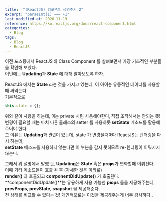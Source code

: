 ```yaml
---
title:  "(ReactJS) 컴포넌트 생명주기 2"
excerpt: "parseInt(1) === +1"
last_modified_at: 2020-11-19
reference: https://ko.reactjs.org/docs/react-component.html
categories:
  - Blog
tags:
  - Blog
  - ReactJS
---
```


이전 포스팅에서 ReactJS 의 Class Component 를 살펴보면서 가장 기초적인 부분들을 확인해 보았다.  
이번에는 **Updating**과 **State** 에 대해 알아보도록 하자.  

ReactJS 에서는 **State** 라는 것을 가지고 있는데, 이 아이는 유동적인 데이터를 사용할 때 써먹는다.  
기본적으로 
```javascript
this.state = {};
```
위와 같이 사용을 하는데, 이는 private 처럼 사용해야한다, 직접 조작해서는 안되는 뜻!  
변경이 필요할 때는 마치 다른 클래스의 setter 를 사용하듯 **setState** 메소드를 활용해주어야 한다.  
그 이유는 **Updating**과 관련이 있는데, state 가 변경될때마다 ReactJS는 렌더링을 다시 하는데,  
**setState** 메소드를 사용하지 않는다면 이 부분을 감지 못하므로 re-렌더링이 이뤄지지 않는다.

그래서 위 설명에서 말했 듯, **Updating**은 **State** 혹은 **props**가 변화할때 이뤄진다.  
이때 기타 메소드들이 호출 된 후 ([자세한 것은 이리로](https://ko.reactjs.org/docs/react-component.html))  
**render()** 과 호출되고 **componentDidUpdate()** 가 호출된다.  
**componentDidUpdate()**는 유용하게 사용 가능한 **props** 들을 제공해주는데,  
**prevProps, prevState, snapshot** 을 제공해준다.  
전 상태를 비교할 수 있다는 것!
개인적으로는 이것을 제공해주는게 너무 감사하다..
